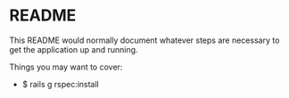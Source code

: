 # README

This README would normally document whatever steps are necessary to get the
application up and running.

Things you may want to cover:

* $ rails g rspec:install
